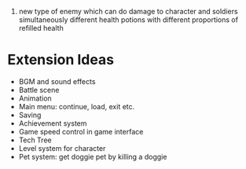 1. new type of enemy which can do damage to character and soldiers simultaneously
different health potions with different proportions of refilled health
# Extension Ideas 
- BGM and sound effects
- Battle scene
- Animation
- Main menu: continue, load, exit etc.
- Saving
- Achievement system
- Game speed control in game interface
- Tech Tree
- Level system for character
- Pet system: get doggie pet by killing a doggie